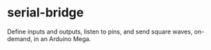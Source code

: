 # serial-bridge
Define inputs and outputs, listen to pins, and send square waves, on-demand, in an Arduino Mega.

